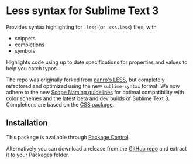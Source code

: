 # Less syntax for Sublime Text 3

Provides syntax highlighting for `.less` (or `.css.less`) files, with

- snippets
- completions
- symbols

Highlights code using up to date specifications for properties and values to help you catch typos.

The repo was originally forked from [danro's LESS](https://packagecontrol.io/packages/LESS), but completely refactored and optimized using the new `sublime-syntax` format. We now adhere to the new [Scope Naming guidelines](http://www.sublimetext.com/docs/3/scope_naming.html) for optimal compatibility with color schemes and the latest beta and dev builds of Sublime Text 3. Completions are based on the [CSS package](https://github.com/sublimehq/Packages/tree/master/CSS).

## Installation

This package is available through [Package Control](https://packagecontrol.io).

Alternatively you can download a release from the [GitHub repo](https://github.com/braver/LessImproved/releases) and extract it to your Packages folder.

